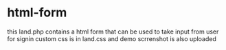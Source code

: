 # html-form

this land.php contains a html form that can be used to take input from user for signin custom css is in land.css and demo scrrenshot is also uploaded
